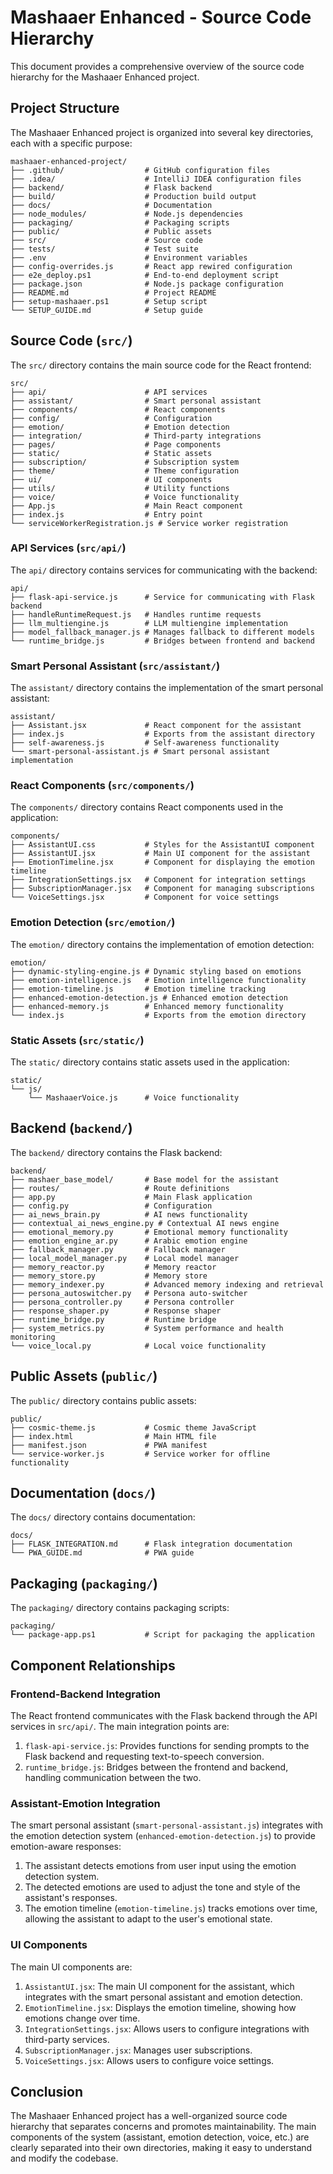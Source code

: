 # Mashaaer Enhanced - Source Code Hierarchy

This document provides a comprehensive overview of the source code hierarchy for the Mashaaer Enhanced project.

## Project Structure

The Mashaaer Enhanced project is organized into several key directories, each with a specific purpose:

```
mashaaer-enhanced-project/
├── .github/                  # GitHub configuration files
├── .idea/                    # IntelliJ IDEA configuration files
├── backend/                  # Flask backend
├── build/                    # Production build output
├── docs/                     # Documentation
├── node_modules/             # Node.js dependencies
├── packaging/                # Packaging scripts
├── public/                   # Public assets
├── src/                      # Source code
├── tests/                    # Test suite
├── .env                      # Environment variables
├── config-overrides.js       # React app rewired configuration
├── e2e_deploy.ps1            # End-to-end deployment script
├── package.json              # Node.js package configuration
├── README.md                 # Project README
├── setup-mashaaer.ps1        # Setup script
└── SETUP_GUIDE.md            # Setup guide
```

## Source Code (`src/`)

The `src/` directory contains the main source code for the React frontend:

```
src/
├── api/                      # API services
├── assistant/                # Smart personal assistant
├── components/               # React components
├── config/                   # Configuration
├── emotion/                  # Emotion detection
├── integration/              # Third-party integrations
├── pages/                    # Page components
├── static/                   # Static assets
├── subscription/             # Subscription system
├── theme/                    # Theme configuration
├── ui/                       # UI components
├── utils/                    # Utility functions
├── voice/                    # Voice functionality
├── App.js                    # Main React component
├── index.js                  # Entry point
└── serviceWorkerRegistration.js # Service worker registration
```

### API Services (`src/api/`)

The `api/` directory contains services for communicating with the backend:

```
api/
├── flask-api-service.js      # Service for communicating with Flask backend
├── handleRuntimeRequest.js   # Handles runtime requests
├── llm_multiengine.js        # LLM multiengine implementation
├── model_fallback_manager.js # Manages fallback to different models
└── runtime_bridge.js         # Bridges between frontend and backend
```

### Smart Personal Assistant (`src/assistant/`)

The `assistant/` directory contains the implementation of the smart personal assistant:

```
assistant/
├── Assistant.jsx             # React component for the assistant
├── index.js                  # Exports from the assistant directory
├── self-awareness.js         # Self-awareness functionality
└── smart-personal-assistant.js # Smart personal assistant implementation
```

### React Components (`src/components/`)

The `components/` directory contains React components used in the application:

```
components/
├── AssistantUI.css           # Styles for the AssistantUI component
├── AssistantUI.jsx           # Main UI component for the assistant
├── EmotionTimeline.jsx       # Component for displaying the emotion timeline
├── IntegrationSettings.jsx   # Component for integration settings
├── SubscriptionManager.jsx   # Component for managing subscriptions
└── VoiceSettings.jsx         # Component for voice settings
```

### Emotion Detection (`src/emotion/`)

The `emotion/` directory contains the implementation of emotion detection:

```
emotion/
├── dynamic-styling-engine.js # Dynamic styling based on emotions
├── emotion-intelligence.js   # Emotion intelligence functionality
├── emotion-timeline.js       # Emotion timeline tracking
├── enhanced-emotion-detection.js # Enhanced emotion detection
├── enhanced-memory.js        # Enhanced memory functionality
└── index.js                  # Exports from the emotion directory
```

### Static Assets (`src/static/`)

The `static/` directory contains static assets used in the application:

```
static/
└── js/
    └── MashaaerVoice.js      # Voice functionality
```

## Backend (`backend/`)

The `backend/` directory contains the Flask backend:

```
backend/
├── mashaer_base_model/       # Base model for the assistant
├── routes/                   # Route definitions
├── app.py                    # Main Flask application
├── config.py                 # Configuration
├── ai_news_brain.py          # AI news functionality
├── contextual_ai_news_engine.py # Contextual AI news engine
├── emotional_memory.py       # Emotional memory functionality
├── emotion_engine_ar.py      # Arabic emotion engine
├── fallback_manager.py       # Fallback manager
├── local_model_manager.py    # Local model manager
├── memory_reactor.py         # Memory reactor
├── memory_store.py           # Memory store
├── memory_indexer.py         # Advanced memory indexing and retrieval
├── persona_autoswitcher.py   # Persona auto-switcher
├── persona_controller.py     # Persona controller
├── response_shaper.py        # Response shaper
├── runtime_bridge.py         # Runtime bridge
├── system_metrics.py         # System performance and health monitoring
└── voice_local.py            # Local voice functionality
```

## Public Assets (`public/`)

The `public/` directory contains public assets:

```
public/
├── cosmic-theme.js           # Cosmic theme JavaScript
├── index.html                # Main HTML file
├── manifest.json             # PWA manifest
└── service-worker.js         # Service worker for offline functionality
```

## Documentation (`docs/`)

The `docs/` directory contains documentation:

```
docs/
├── FLASK_INTEGRATION.md      # Flask integration documentation
└── PWA_GUIDE.md              # PWA guide
```

## Packaging (`packaging/`)

The `packaging/` directory contains packaging scripts:

```
packaging/
└── package-app.ps1           # Script for packaging the application
```

## Component Relationships

### Frontend-Backend Integration

The React frontend communicates with the Flask backend through the API services in `src/api/`. The main integration points are:

1. `flask-api-service.js`: Provides functions for sending prompts to the Flask backend and requesting text-to-speech conversion.
2. `runtime_bridge.js`: Bridges between the frontend and backend, handling communication between the two.

### Assistant-Emotion Integration

The smart personal assistant (`smart-personal-assistant.js`) integrates with the emotion detection system (`enhanced-emotion-detection.js`) to provide emotion-aware responses:

1. The assistant detects emotions from user input using the emotion detection system.
2. The detected emotions are used to adjust the tone and style of the assistant's responses.
3. The emotion timeline (`emotion-timeline.js`) tracks emotions over time, allowing the assistant to adapt to the user's emotional state.

### UI Components

The main UI components are:

1. `AssistantUI.jsx`: The main UI component for the assistant, which integrates with the smart personal assistant and emotion detection.
2. `EmotionTimeline.jsx`: Displays the emotion timeline, showing how emotions change over time.
3. `IntegrationSettings.jsx`: Allows users to configure integrations with third-party services.
4. `SubscriptionManager.jsx`: Manages user subscriptions.
5. `VoiceSettings.jsx`: Allows users to configure voice settings.

## Conclusion

The Mashaaer Enhanced project has a well-organized source code hierarchy that separates concerns and promotes maintainability. The main components of the system (assistant, emotion detection, voice, etc.) are clearly separated into their own directories, making it easy to understand and modify the codebase.
